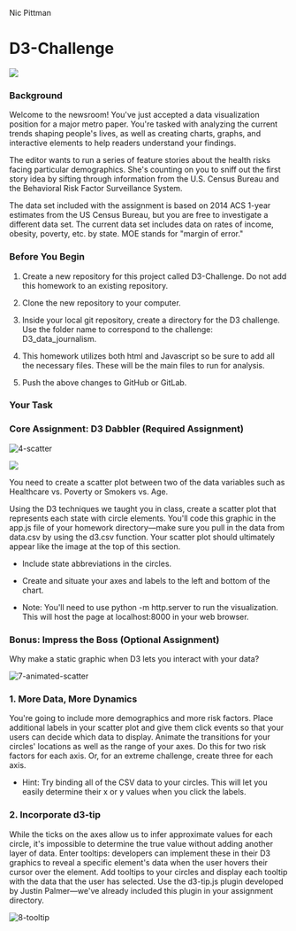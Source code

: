 Nic Pittman
# D3-Challenge
![](https://media.giphy.com/media/v2xIous7mnEYg/giphy.gif)

### Background
Welcome to the newsroom! You've just accepted a data visualization position for a major metro paper. You're tasked with analyzing the current trends shaping people's lives, as well as creating charts, graphs, and interactive elements to help readers understand your findings.

The editor wants to run a series of feature stories about the health risks facing particular demographics. She's counting on you to sniff out the first story idea by sifting through information from the U.S. Census Bureau and the Behavioral Risk Factor Surveillance System.

The data set included with the assignment is based on 2014 ACS 1-year estimates from the US Census Bureau, but you are free to investigate a different data set. The current data set includes data on rates of income, obesity, poverty, etc. by state. MOE stands for "margin of error."

### Before You Begin

 1. Create a new repository for this project called D3-Challenge. Do not add this homework to an existing repository.


 2. Clone the new repository to your computer.


 3. Inside your local git repository, create a directory for the D3 challenge. Use the folder name to correspond to the challenge: D3_data_journalism.


 4. This homework utilizes both html and Javascript so be sure to add all the necessary files. These will be the main files to run for analysis.


 5. Push the above changes to GitHub or GitLab.



### Your Task

### Core Assignment: D3 Dabbler (Required Assignment)

![4-scatter](https://user-images.githubusercontent.com/69124282/100886054-5962ba00-3481-11eb-9778-1a07aafc06b7.png)

![](https://richmond.bootcampcontent.com/Richmond-Boot-Camp/ur-rich-data-pt-08-2020-u-c/raw/master/Homework/16-D3/Instructions/Images/4-scatter.jpg)

You need to create a scatter plot between two of the data variables such as Healthcare vs. Poverty or Smokers vs. Age.

Using the D3 techniques we taught you in class, create a scatter plot that represents each state with circle elements. You'll code this graphic in the app.js file of your homework directory—make sure you pull in the data from data.csv by using the d3.csv function. Your scatter plot should ultimately appear like the image at the top of this section.


 - Include state abbreviations in the circles.


 - Create and situate your axes and labels to the left and bottom of the chart.


 - Note: You'll need to use python -m http.server to run the visualization. This will host the page at localhost:8000 in your web browser.



### Bonus: Impress the Boss (Optional Assignment)

Why make a static graphic when D3 lets you interact with your data?

![7-animated-scatter](https://user-images.githubusercontent.com/69124282/100886123-713a3e00-3481-11eb-8eee-75c169506597.gif)

### 1. More Data, More Dynamics

You're going to include more demographics and more risk factors. Place additional labels in your scatter plot and give them click events so that your users can decide which data to display. Animate the transitions for your circles' locations as well as the range of your axes. Do this for two risk factors for each axis. Or, for an extreme challenge, create three for each axis.

 - Hint: Try binding all of the CSV data to your circles. This will let you easily determine their x or y values when you click the labels.


### 2. Incorporate d3-tip

While the ticks on the axes allow us to infer approximate values for each circle, it's impossible to determine the true value without adding another layer of data. Enter tooltips: developers can implement these in their D3 graphics to reveal a specific element's data when the user hovers their cursor over the element. Add tooltips to your circles and display each tooltip with the data that the user has selected. Use the d3-tip.js plugin developed by Justin Palmer—we've already included this plugin in your assignment directory.

![8-tooltip](https://user-images.githubusercontent.com/69124282/100886158-7c8d6980-3481-11eb-9f5b-4e3f2e2c6152.gif)
